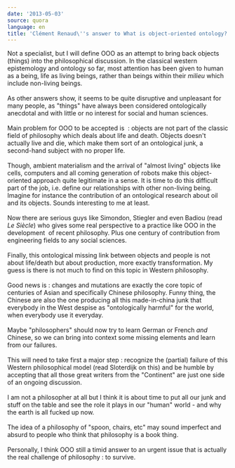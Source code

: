 ```yaml
---
date: '2013-05-03'
source: quora
language: en
title: 'Clément Renaud\''s answer to What is object-oriented ontology? - Quora'
---
```


Not a specialist, but I will define OOO as an attempt to bring back
objects (things) into the philosophical discussion. In the classical
western epistemology and ontology so far, most attention has been given
to human as a being, life as living beings, rather than beings within
their *milieu* which include non-living beings.\
\
As other answers show, it seems to be quite disruptive and unpleasant
for many people, as \"things\" have always been considered ontologically
anecdotal and with little or no interest for social and human sciences.\
\
Main problem for OOO to be accepted is  : objects are not part of the
classic field of philosophy which deals about life and death. Objects
doesn\'t actually live and die, which make them sort of an ontological
junk, a second-hand subject with no proper life.\
\
Though, ambient materialism and the arrival of \"almost living\" objects
like cells, computers and all coming generation of robots make this
object-oriented approach quite legitimate in a sense. It is time to do
this difficult part of the job, i.e. define our relationships with other
non-living being. Imagine for instance the contribution of an
ontological research about oil and its objects. Sounds interesting to me
at least.\
\
Now there are serious guys like Simondon, Stiegler and even Badiou (read
*Le Siècle*) who gives some real perspective to a practice like OOO in
the development  of recent philosophy. Plus one century of contribution
from engineering fields to any social sciences.\
\
Finally, this ontological missing link between objects and people is not
about life/death but about production, more exactly transformation. My
guess is there is not much to find on this topic in Western philosophy.\
\
Good news is : changes and mutations are exactly the core topic of
centuries of Asian and specifically Chinese philosophy. Funny thing, the
Chinese are also the one producing all this made-in-china junk that
everybody in the West despise as \"ontologically harmful\" for the
world, when everybody use it everyday.\
\
Maybe \"philosophers\" should now try to learn German or French *and*
Chinese, so we can bring into context some missing elements and learn
from our failures.\
\
This will need to take first a major step : recognize the (partial)
failure of this Western philosophical model (read Sloterdijk on this)
and be humble by accepting that all those great writers from the
\"Continent\" are just one side of an ongoing discussion.\
\
I am not a philosopher at all but I think it is about time to put all
our junk and stuff on the table and see the role it plays in our
\"human\" world - and why the earth is all fucked up now.\
\
The idea of a philosophy of \"spoon, chairs, etc\" may sound imperfect
and absurd to people who think that philosophy is a book thing.\
\
Personally, I think OOO still a timid answer to an urgent issue that is
actually the real challenge of philosophy : to survive.
